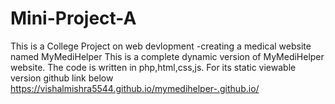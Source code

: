 # Mini-Project-A
This is a College Project on web devlopment
 -creating a medical website named MyMediHelper
This is a complete dynamic version of MyMediHelper website.
The code is written in php,html,css,js.
For its static viewable version github link below
https://vishalmishra5544.github.io/mymedihelper-.github.io/
